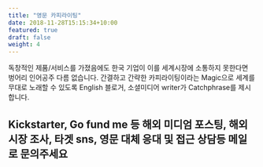 ```yaml
---
title: "영문 카피라이팅"
date: 2018-11-28T15:15:34+10:00
featured: true
draft: false
weight: 4
---
```

독창적인 제품/서비스를 가졌음에도 한국 기업이 이를 세계시장에 소통하지 못한다면 벙어리 인어공주 다름 없습니다. 간결하고 간략한 카피라이팅이라는 Magic으로 세계를 무대로 노래할 수 있도록 English 블로거, 소셜미디어 writer가 Catchphrase를 제시합니다.  


## Kickstarter, Go fund me 등 해외 미디엄 포스팅, 해외 시장 조사, 타겟 sns, 영문 대체 응대 및 접근 상담등 메일로 문의주세요
